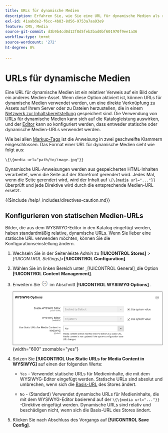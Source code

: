 ```yaml
---
title: URLs für dynamische Medien
description: Erfahren Sie, wie Sie eine URL für dynamische Medien als relativen Verweis auf ein Bild oder ein anderes Medien-Asset verwenden.
exl-id: 41aabde2-f6cc-4b83-8d56-9753a7aa93e9
feature: CMS, Media
source-git-commit: d3b9b4cd0d12f8d5feb2bad0bf601970f9ee1a36
workflow-type: tm+mt
source-wordcount: '272'
ht-degree: 0%

---
```


# URLs für dynamische Medien

Eine URL für dynamische Medien ist ein relativer Verweis auf ein Bild oder ein anderes Medien-Asset. Wenn diese Option aktiviert ist, können URLs für dynamische Medien verwendet werden, um eine direkte Verknüpfung zu Assets auf Ihrem Server oder zu Dateien herzustellen, die in einem [Netzwerk zur Inhaltsbereitstellung](media-storage-content-delivery-network.md) gespeichert sind. Die Verwendung von URLs für dynamische Medien kann sich auf die Katalogleistung auswirken, und der [Editor](editor.md#configure-the-editor) kann so konfiguriert werden, dass entweder statische oder dynamische Medien-URLs verwendet werden.

Wie bei allen [Markup-Tags](../systems/markup-tags.md) ist die Anweisung in zwei geschweifte Klammern eingeschlossen. Das Format einer URL für dynamische Medien sieht wie folgt aus:

`\{\{media url="path/to/image.jpg"}}`

Dynamische URL-Anweisungen werden aus gespeicherten HTML-Inhalten verarbeitet, wenn die Seite auf der Storefront gerendert wird. Jedes Mal, wenn die Seite gerendert wird, wird der Inhalt auf `\{\{media url="..."}}` überprüft und jede Direktive wird durch die entsprechende Medien-URL ersetzt.

{{$include /help/_includes/directives-caution.md}}

## Konfigurieren von statischen Medien-URLs

Bilder, die aus dem WYSIWYG-Editor in den Katalog eingefügt werden, haben standardmäßig relative, dynamische URLs. Wenn Sie lieber eine statische URL verwenden möchten, können Sie die Konfigurationseinstellung ändern.

1. Wechseln Sie in der Seitenleiste _Admin_ zu **[!UICONTROL Stores]** > _[!UICONTROL Settings]_>**[!UICONTROL Configuration]**.

1. Wählen Sie im linken Bereich unter _[!UICONTROL General]_die Option **[!UICONTROL Content Management]**.

1. Erweitern Sie ![Erweiterungsauswahl](../assets/icon-display-expand.png) im Abschnitt **[!UICONTROL WYSIWYG Options]** .

   ![WYSIWYG-Optionen](./assets/content-management-wysiwyg-options.png){width="600" zoomable="yes"}

1. Setzen Sie **[!UICONTROL Use Static URLs for Media Content in WYSIWYG]** auf einen der folgenden Werte:

   - `Yes` - Verwendet statische URLs für Medieninhalte, die mit dem WYSIWYG-Editor eingefügt werden. Statische URLs sind absolut und umbrechen, wenn sich die [Basis-URL](../stores-purchase/store-urls.md) des Stores ändert.

   - `No` - (Standard) Verwendet dynamische URLs für Medieninhalte, die mit dem WYSIWYG-Editor basierend auf der `\{\{media url="..."}}` -Direktive eingefügt werden. Dynamische URLs sind relativ und beschädigen nicht, wenn sich die Basis-URL des Stores ändert.

1. Klicken Sie nach Abschluss des Vorgangs auf **[!UICONTROL Save Config]**.
